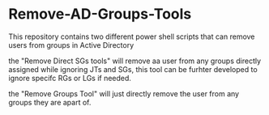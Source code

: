 # Remove-AD-Groups-Tools
This repository contains two different power shell scripts that can remove users from groups in Active Directory

the "Remove Direct SGs tools" will remove aa user from any groups directly assigned while ignoring JTs and SGs, this tool can be furhter developed to ignore specifc RGs
or LGs if needed.

the "Remove Groups Tool" will just directly remove the user from any groups they are apart of.
